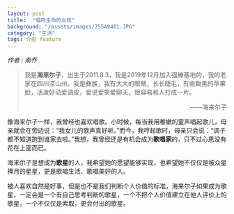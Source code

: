 ```yaml
---
layout: post
title:  "唱响生命的女孩"
background: "/assets/images/755A9481.JPG"
category: "生活"
tags: 介绍 feature
---
```


_作者 : 南乔_  

>我是**海来尔子**，出生于2011.8.3，我是2019年12月加入强棒基地的，我的老家在四川凉山州。我是彝族，我有大大的眼睛，长长睫毛，有些黝黑的苹果脸，活泼好动爱调皮，爱说爱笑爱聊天，很容易和人打成一片。
><p align="right">——海来尔子</p>

像海来尔子一样，我曾经也喜欢唱歌。小时候，每当我用稚嫩的童声唱起歌儿，母亲就会在旁边说：“我女儿的歌声真好听。”而今，我哼起歌时，母亲只会说：“调子都不知道跑到谁家去啦。”我想，我曾经还是有机会成为**歌唱家**的，只不过心思没有花在上面而已。

海来尔子是想成为**歌星**的人，我希望她的愿望能够实现，也希望她不仅仅是被众星捧月的星星，更是歌唱生活、歌唱美好的人。


被人喜欢自然是好事，但是也不是我们判断个人价值的标准，海来尔子如果成为歌星，一定会是一个有自己思考判断的歌星，一个不把个人价值建立在他人评价上的歌星，一个不仅仅是索取，更会付出的歌星。


